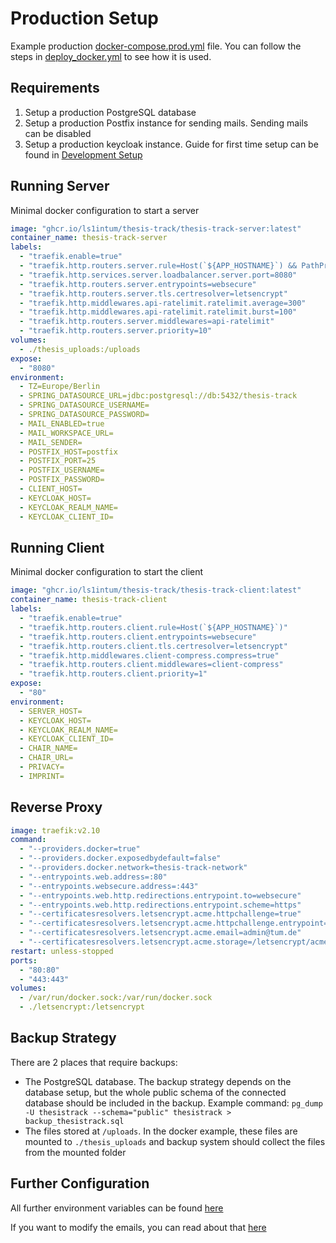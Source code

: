 # Production Setup

Example production [docker-compose.prod.yml](/docker-compose.prod.yml) file. 
You can follow the steps in [deploy_docker.yml](/.github/actions/deploy_docker.yml) to see how it is used.

## Requirements

1. Setup a production PostgreSQL database
2. Setup a production Postfix instance for sending mails. Sending mails can be disabled
3. Setup a production keycloak instance. Guide for first time setup can be found in [Development Setup](DEVELOPMENT.md)

## Running Server
Minimal docker configuration to start a server
```yaml
image: "ghcr.io/ls1intum/thesis-track/thesis-track-server:latest"
container_name: thesis-track-server
labels:
  - "traefik.enable=true"
  - "traefik.http.routers.server.rule=Host(`${APP_HOSTNAME}`) && PathPrefix(`/api`)"
  - "traefik.http.services.server.loadbalancer.server.port=8080"
  - "traefik.http.routers.server.entrypoints=websecure"
  - "traefik.http.routers.server.tls.certresolver=letsencrypt"
  - "traefik.http.middlewares.api-ratelimit.ratelimit.average=300"
  - "traefik.http.middlewares.api-ratelimit.ratelimit.burst=100"
  - "traefik.http.routers.server.middlewares=api-ratelimit"
  - "traefik.http.routers.server.priority=10"
volumes:
  - ./thesis_uploads:/uploads
expose:
  - "8080"
environment:
  - TZ=Europe/Berlin
  - SPRING_DATASOURCE_URL=jdbc:postgresql://db:5432/thesis-track
  - SPRING_DATASOURCE_USERNAME=
  - SPRING_DATASOURCE_PASSWORD=
  - MAIL_ENABLED=true
  - MAIL_WORKSPACE_URL=
  - MAIL_SENDER=
  - POSTFIX_HOST=postfix
  - POSTFIX_PORT=25
  - POSTFIX_USERNAME=
  - POSTFIX_PASSWORD=
  - CLIENT_HOST=
  - KEYCLOAK_HOST=
  - KEYCLOAK_REALM_NAME=
  - KEYCLOAK_CLIENT_ID=
```

## Running Client
Minimal docker configuration to start the client
```yaml
image: "ghcr.io/ls1intum/thesis-track/thesis-track-client:latest"
container_name: thesis-track-client
labels:
  - "traefik.enable=true"
  - "traefik.http.routers.client.rule=Host(`${APP_HOSTNAME}`)"
  - "traefik.http.routers.client.entrypoints=websecure"
  - "traefik.http.routers.client.tls.certresolver=letsencrypt"
  - "traefik.http.middlewares.client-compress.compress=true"
  - "traefik.http.routers.client.middlewares=client-compress"
  - "traefik.http.routers.client.priority=1"
expose:
  - "80"
environment:
  - SERVER_HOST=
  - KEYCLOAK_HOST=
  - KEYCLOAK_REALM_NAME=
  - KEYCLOAK_CLIENT_ID=
  - CHAIR_NAME=
  - CHAIR_URL=
  - PRIVACY=
  - IMPRINT=
```

## Reverse Proxy
```yaml
image: traefik:v2.10
command:
  - "--providers.docker=true"
  - "--providers.docker.exposedbydefault=false"
  - "--providers.docker.network=thesis-track-network"
  - "--entrypoints.web.address=:80"
  - "--entrypoints.websecure.address=:443"
  - "--entrypoints.web.http.redirections.entrypoint.to=websecure"
  - "--entrypoints.web.http.redirections.entrypoint.scheme=https"
  - "--certificatesresolvers.letsencrypt.acme.httpchallenge=true"
  - "--certificatesresolvers.letsencrypt.acme.httpchallenge.entrypoint=web"
  - "--certificatesresolvers.letsencrypt.acme.email=admin@tum.de"
  - "--certificatesresolvers.letsencrypt.acme.storage=/letsencrypt/acme.json"
restart: unless-stopped
ports:
  - "80:80"
  - "443:443"
volumes:
  - /var/run/docker.sock:/var/run/docker.sock
  - ./letsencrypt:/letsencrypt
```

## Backup Strategy
There are 2 places that require backups:
- The PostgreSQL database. The backup strategy depends on the database setup, but the whole public schema of the connected database should be included in the backup. Example command: `pg_dump -U thesistrack --schema="public" thesistrack > backup_thesistrack.sql`
- The files stored at `/uploads`. In the docker example, these files are mounted to `./thesis_uploads` and backup system should collect the files from the mounted folder

## Further Configuration

All further environment variables can be found [here](CONFIGURATION.md) 

If you want to modify the emails, you can read about that [here](MAILS.md) 
